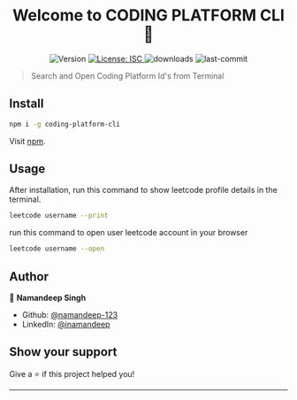 <h1 align="center">Welcome to CODING PLATFORM CLI 👋</h1>
<p align="center">
  <img alt="Version" src="https://img.shields.io/badge/version-1.0.0-blue.svg?cacheSeconds=2592000" />
  <a href="#" target="_blank">
    <img alt="License: ISC" src="https://img.shields.io/badge/License-ISC-yellow.svg" />
  </a>
  <img alt="downloads" src="https://img.shields.io/npm/dm/coding-platform-cli" />
  <img alt="last-commit" src="https://img.shields.io/github/last-commit/namandeep-123/LeetCode-cli/main" />
</p>

> Search and Open Coding Platform Id's from Terminal

## Install

```sh
npm i -g coding-platform-cli
```

Visit [npm](https://www.npmjs.com/package/coding-platform-cli).

## Usage

After installation, run this command to show leetcode profile details in the terminal.

```sh
leetcode username --print
```

run this command to open user leetcode account in your browser

```sh
leetcode username --open
```

## Author

👤 **Namandeep Singh**

- Github: [@namandeep-123](https://github.com/namandeep-123)
- LinkedIn: [@inamandeep](https://linkedin.com/in/inamandeep)

## Show your support

Give a ⭐️ if this project helped you!

---
